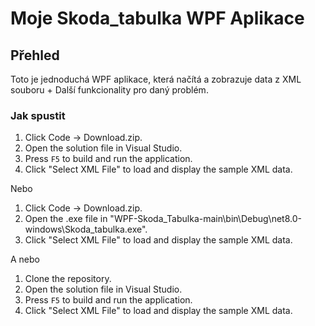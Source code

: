 # Moje Skoda_tabulka WPF Aplikace

## Přehled
Toto je jednoduchá WPF aplikace, která načítá a zobrazuje data z XML souboru + Další funkcionality pro daný problém.

### Jak spustit
1. Click Code -> Download.zip.
2. Open the solution file in Visual Studio.
3. Press `F5` to build and run the application.
4. Click "Select XML File" to load and display the sample XML data.
   
Nebo
1. Click Code -> Download.zip.
2. Open the .exe file in "WPF-Skoda_Tabulka-main\bin\Debug\net8.0-windows\Skoda_tabulka.exe".
3. Click "Select XML File" to load and display the sample XML data.
   
A nebo
1. Clone the repository.
2. Open the solution file in Visual Studio.
3. Press `F5` to build and run the application.
4. Click "Select XML File" to load and display the sample XML data.
